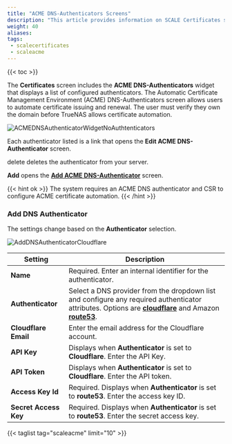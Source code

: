 ```yaml
---
title: "ACME DNS-Authenticators Screens"
description: "This article provides information on SCALE Certificates screens and settings."
weight: 40
aliases: 
tags:
 - scalecertificates
 - scaleacme
---
```


{{< toc >}}

The **Certificates** screen includes the **ACME DNS-Authenticators** widget that displays a list of configured authenticators. 
The Automatic Certificate Management Environment (ACME) DNS-Authenticators screen allows users to automate certificate issuing and renewal. The user must verify they own the domain before TrueNAS allows certificate automation.

![ACMEDNSAuthenticatorWidgetNoAuthtenticators](/images/SCALE/22.02/ACMEDNSAuthenticatorWidgetNoAuthtenticators.png "ACME DNS-Authenticator Widget No Authenticators")

Each authenticator listed is a link that opens the **Edit ACME DNS-Authenticator** screen.

<span class="material-icons">delete</span> deletes the authenticator from your server.

**Add** opens the **[Add ACME DNS-Authenticator](#add-dns-authenticator)** screen.

{{< hint ok >}}
The system requires an ACME DNS authenticator and CSR to configure ACME certificate automation.
{{< /hint >}}

### Add DNS Authenticator
The settings change based on the **Authenticator** selection.

![AddDNSAuthenticatorCloudflare](/images/SCALE/22.02/AddDNSAuthenticatorCloudflare.png "Add ACME DNS-Authenticator Cloudflare")

| Setting | Description |
|---------|-------------|
| **Name** | Required. Enter an internal identifier for the authenticator. |
| **Authenticator** | Select a DNS provider from the dropdown list and configure any required authenticator attributes. Options are **[cloudflare](https://www.cloudflare.com)** and Amazon **[route53](https://aws.amazon.com/route53/)**. |
| **Cloudflare Email** | Enter the email address for the Cloudflare account. |
| **API Key** | Displays when **Authenticator** is set to **Cloudflare**. Enter the API Key. |
| **API Token** | Displays when **Authenticator** is set to **Cloudflare**. Enter the API token. |
| **Access Key Id** | Required. Displays when **Authenticator** is set to **route53**. Enter the access key ID.|
| **Secret Access Key** | Required. Displays when **Authenticator** is set to **route53**. Enter the secret access key. |

{{< taglist tag="scaleacme" limit="10" >}}